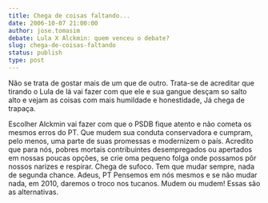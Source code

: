 ```yaml
---
title: Chega de coisas faltando...
date: 2006-10-07 21:00:00
author: jose.tomasim
debate: Lula X Alckmin: quem venceu o debate?
slug: chega-de-coisas-faltando
status: publish 
type: post
---
```


Não se trata de gostar mais de um que de outro. Trata-se de acreditar que tirando o Lula de lá vai fazer com que ele e sua gangue desçam so salto alto e vejam as coisas com mais humildade e honestidade, Já chega de trapaça.


Escolher Alckmin vai fazer com que o PSDB fique atento e não cometa os mesmos erros do PT. Que mudem sua conduta conservadora e cumpram, pelo menos, uma parte de suas promessas e modernizem o país. Acredito que para nós, pobres mortais contribuintes desempregados ou apertados em nossas poucas opções, se crie oma pequeno folga onde possamos pôr nossos narizes e respirar. Chega de sufoco. Tem que mudar sempre, nada de segunda chance. Adeus, PT Pensemos em nós mesmos e se não mudar nada, em 2010, daremos o troco nos tucanos. Mudem ou mudem! Essas são as alternativas.


